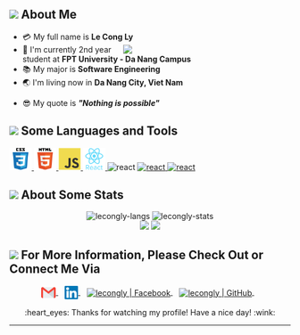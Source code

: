 ## <img src="https://raw.githubusercontent.com/nixin72/nixin72/master/wave.gif" width="50px"></img> About Me

- :credit_card: My full name is **Le Cong Ly** <img src="https://monophy.com/media/du3J3cXyzhj75IOgvA/monophy.gif" width="300" align="right"/>
- :school: I'm currently 2nd year student at **FPT University - Da Nang Campus**
- :books: My major is **Software Engineering**
- :earth_asia: I'm living now in **Da Nang City, Viet Nam**
<!-- - :sweat_smile: I'm a newbie in coding, know C and Java language. Now I'm focus on learning Web Development. -->
<!-- - :monocle_face: I'm interested in coding, sleeping, and playing game -->
- :sunglasses: My quote is ***"Nothing is possible"*** 
<!-- - :ok_hand: Fun fact: have problem :point_right: sleep, happy :point_right: sleep, sad :point_right: sleep ~~ everything :point_right: sleep -->



## <img src="https://media2.giphy.com/media/QssGEmpkyEOhBCb7e1/giphy.gif?cid=ecf05e47a0n3gi1bfqntqmob8g9aid1oyj2wr3ds3mg700bl&rid=giphy.gif" width="50px"> Some Languages and Tools
<p align="left">
  <a href="https://www.w3schools.com/css/" target="_blank" title ="CSS">
        <img src="https://raw.githubusercontent.com/devicons/devicon/master/icons/css3/css3-original-wordmark.svg"
            alt="css3" width="40" height="40" /> </a>
  <a href="https://www.w3.org/html/" target="_blank" title ="html"> <img
            src="https://raw.githubusercontent.com/devicons/devicon/master/icons/html5/html5-original-wordmark.svg"
            alt="html5" width="40" height="40" /> </a>
  <a href="https://developer.mozilla.org/en-US/docs/Web/JavaScript" target="_blank" title ="JavaScript"> <img
            src="https://raw.githubusercontent.com/devicons/devicon/master/icons/javascript/javascript-original.svg"
            alt="javascript" width="40" height="40" /> </a>
  <a href="https://reactjs.org/" target="_blank" title ="React.js"> <img
            src="https://raw.githubusercontent.com/devicons/devicon/master/icons/react/react-original-wordmark.svg"
            alt="react" width="40" height="40" /> </a>
  <img
            src="https://cdn-icons-png.flaticon.com/512/5968/5968358.png"
            alt="react" width="40" height="40" />
  <a href="https://sass-lang.com/" target="_blank" title ="Scss"> <img
            src="https://cdn-icons-png.flaticon.com/512/5968/5968358.png"
            alt="react" width="40" height="40" /> </a>
  <a href="https://git-scm.com/" target="_blank" title ="Scss"> <img
            src="https://encrypted-tbn0.gstatic.com/images?q=tbn:ANd9GcRcQaLfWgsguiSbK-KlIReE7K9QMZCyyxjOj20u5k95QdeuL_KPt8bzkNZ9PNXhZYUhFpE&usqp=CAU"
            alt="react" width="40" height="40" /> </a>
  
</p>

## <img src="https://media0.giphy.com/media/cNZqrH5IzOG0xrlWks/giphy.gif?cid=ecf05e47map255q427en9uprqc1sb0unjq5k4fnqg5pmhhs4&rid=giphy.gif&ct=s" width="50px"> About Some Stats
<div align="center">
<img height="150em" src="https://github-readme-stats.vercel.app/api/top-langs/?username=lecongly&layout=compact&show_icon=true&theme=algolia" alt="lecongly-langs"/>
<img height="150em" src="https://github-readme-stats.vercel.app/api/?username=lecongly&layout=compact&show_icon=true&theme=algolia" alt="lecongly-stats"/>
</div>
<div align="center">
  <img src="http://github-readme-streak-stats.herokuapp.com?user=lecongly&theme=algolia&background=0d1117&hide_border=true" />
  <img src="https://activity-graph.herokuapp.com/graph?username=lecongly&theme=react-dark"/>
</div>

## <img src='https://raw.githubusercontent.com/ShahriarShafin/ShahriarShafin/main/Assets/handshake.gif' width="80px"> For More Information, Please Check Out or Connect Me Via
<p align="center">
  <a href="mailto:lecongly.contact@gmail.com" >
    <img align="center" alt="lecongly | Gmail" width="26px" src="https://github.com/SatYu26/SatYu26/blob/master/Assets/Gmail.svg" />
  </a> &nbsp;&nbsp;
  
  <a href="https://www.linkedin.com/in/lecongly/" target="_blank">
    <img align="center" alt="lecongly | Linkedin" width="24px" src="https://github.com/SatYu26/SatYu26/blob/master/Assets/Linkedin.svg" />
  </a> &nbsp;&nbsp;
  
  <a href="https://www.facebook.com/IAmLCL" target="_blank">
      <img align="center" alt="lecongly | Facebook" width="24px" src="https://upload.wikimedia.org/wikipedia/en/thumb/0/04/Facebook_f_logo_%282021%29.svg/100px-Facebook_f_logo_%282021%29.svg.png" />
  </a> &nbsp;&nbsp;
  
  <a href="https://profile-summary-for-github.herokuapp.com/user/lecongly" target="_blank">
    <img align="center" alt="lecongly | GitHub" width="26px" src="https://upload.wikimedia.org/wikipedia/commons/thumb/a/ae/Github-desktop-logo-symbol.svg/1024px-Github-desktop-logo-symbol.svg.png" />
  </a> &nbsp;&nbsp;
<p> 

<div align="center">
  :heart_eyes: Thanks for watching my profile! Have a nice day! :wink: <br/>
</div>

------
